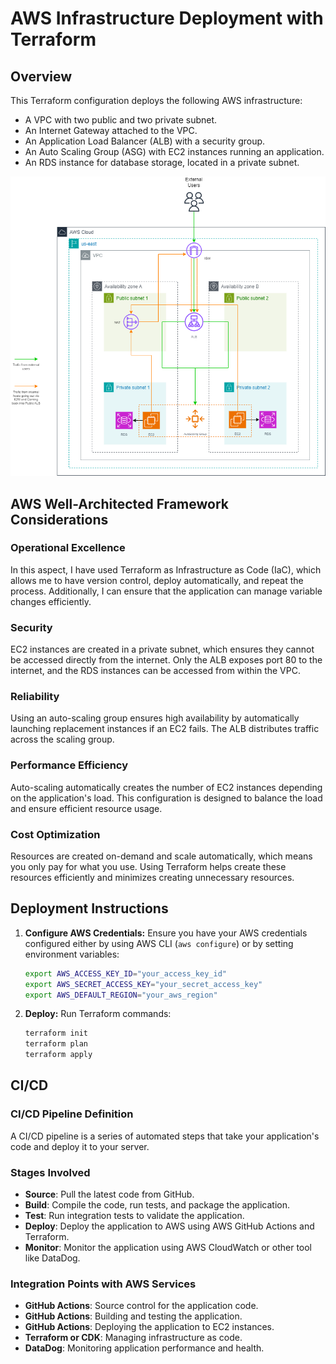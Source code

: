 # AWS Infrastructure Deployment with Terraform

## Overview
This Terraform configuration deploys the following AWS infrastructure:
- A VPC with two public and two private subnet.
- An Internet Gateway attached to the VPC.
- An Application Load Balancer (ALB) with a security group.
- An Auto Scaling Group (ASG) with EC2 instances running an application.
- An RDS instance for database storage, located in a private subnet.

![Image01](images/autoscalingec2.png)

## AWS Well-Architected Framework Considerations
### Operational Excellence
In this aspect, I have used Terraform as Infrastructure as Code (IaC), which allows me to have version control, deploy automatically, and repeat  the process. Additionally, I can ensure that the application can manage variable changes efficiently.

### Security
EC2 instances are created in a private subnet, which ensures they cannot be accessed directly from the internet. Only the ALB exposes port 80 to the internet, and the RDS instances can be accessed from within the VPC.

### Reliability
Using an auto-scaling group ensures high availability by automatically launching replacement instances if an EC2 fails. The ALB distributes traffic across the scaling group.

### Performance Efficiency
Auto-scaling automatically creates the number of EC2 instances depending on the application's load. This configuration is designed to balance the load and ensure efficient resource usage.

### Cost Optimization
Resources are created on-demand and scale automatically, which means you only pay for what you use. Using Terraform helps create these resources efficiently and minimizes creating unnecessary resources.

## Deployment Instructions
1. **Configure AWS Credentials:**
   Ensure you have your AWS credentials configured either by using AWS CLI (`aws configure`) or by setting environment variables:
   ```bash
   export AWS_ACCESS_KEY_ID="your_access_key_id"
   export AWS_SECRET_ACCESS_KEY="your_secret_access_key"
   export AWS_DEFAULT_REGION="your_aws_region"
2. **Deploy:**
   Run Terraform commands:
   ```bash
   terraform init
   terraform plan
   terraform apply

## CI/CD
### CI/CD Pipeline Definition
A CI/CD pipeline is a series of automated steps that take your application's code and deploy it to your server.

### Stages Involved
- **Source**: Pull the latest code from GitHub.
- **Build**: Compile the code, run tests, and package the application.
- **Test**: Run integration tests to validate the application.
- **Deploy**: Deploy the application to AWS using AWS GitHub Actions and Terraform.
- **Monitor**: Monitor the application using AWS CloudWatch or other tool like DataDog.
 
### Integration Points with AWS Services
- **GitHub Actions**: Source control for the application code.
- **GitHub Actions**: Building and testing the application.
- **GitHub Actions**: Deploying the application to EC2 instances.
- **Terraform or CDK**: Managing infrastructure as code.
- **DataDog**: Monitoring application performance and health.

